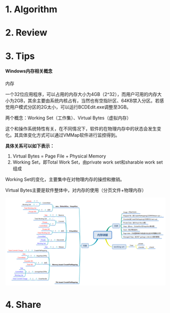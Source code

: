# 1. Algorithm

# 2. Review

# 3. Tips

#### Windows内存相关概念

内存

一个32位应用程序，可以占用的内存大小为4GB（2^32），而用户可用的内存大小为2GB，其余主要由系统内核占有，当然也有空指针区、64KB禁入分区。若感觉用户模式分区的2G太小，可以运行BCDEdit.exe调整至3GB。

两个概念：Working Set（工作集）、Virtual Bytes（虚拟内存）



这个和操作系统特性有关，在不同情况下，软件的在物理内存中的状态会发生变化。其具体变化方式可以通过VMMap软件进行监控得到。

**具体关系可以如下表示：**

1. Virtual Bytes = Page File + Physical Memory
2. Working Set，即Total Work Set，由private work set和sharable work set组成

Working Set的变化，主要集中在对物理内存的操控和撤销。

Virtual Bytes主要是软件整体中，对内存的使用（分页文件+物理内存）

![内存详解](./imgs/memory.png)

# 4. Share